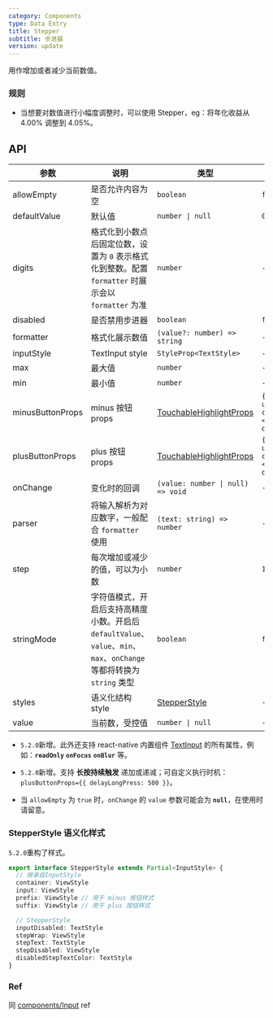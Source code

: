 ```yaml
---
category: Components
type: Data Entry
title: Stepper
subtitle: 步进器
version: update
---
```


用作增加或者减少当前数值。

### 规则
- 当想要对数值进行小幅度调整时，可以使用 Stepper，eg：将年化收益从 4.00% 调整到 4.05%。

## API

| 参数 | 说明 | 类型 | 默认值 | 版本 |
| --- | --- | --- | --- | --- |
| allowEmpty | 是否允许内容为空 | `boolean` | `false` |
| defaultValue | 默认值 | `number \| null` | `0` |
| digits | 格式化到小数点后固定位数，设置为 `0` 表示格式化到整数。配置 `formatter` 时展示会以 `formatter` 为准 | `number` | - | 5.2.0 |
| disabled | 是否禁用步进器 | `boolean` | `false` |
| formatter | 格式化展示数值 | `(value?: number) => string` | - | 5.2.0 |
| inputStyle | TextInput style | `StyleProp<TextStyle>` | - |
| max | 最大值 | `number` | - |
| min | 最小值 | `number` | - |
| minusButtonProps | minus 按钮 props | [TouchableHighlightProps](https://reactnative.dev/docs/touchablehighlight) | `{ activeOpacity:1, underlayColor:'#ddd', children: <Text>-</Text>, delayLongPress:500 }` | 5.2.0 |
| plusButtonProps | plus 按钮 props | [TouchableHighlightProps](https://reactnative.dev/docs/touchablehighlight) | `{ activeOpacity:1, underlayColor:'#ddd', children: <Text>+</Text>, delayLongPress:500 }` | 5.2.0 |
| onChange | 变化时的回调 | `(value: number \| null) => void` | - |
| parser | 将输入解析为对应数字，一般配合 `formatter` 使用 | `(text: string) => number` | - | 5.2.0 |
| step | 每次增加或减少的值，可以为小数 | `number` | `1` |
| stringMode | 字符值模式，开启后支持高精度小数。开启后 `defaultValue`、`value`、`min`、`max`、`onChange` 等都将转换为 `string` 类型 | `boolean` | `false` | 5.2.0 |
| styles | 语义化结构 style | [StepperStyle](#stepperstyle-语义化样式) | - | 5.2.0 |
| value | 当前数，受控值 | `number \| null` | - |

 - `5.2.0`新增。此外还支持 react-native 内置组件 [TextInput](http://facebook.github.io/react-native/docs/textinput.html) 的所有属性，例如：**`readOnly`** **`onFocus`** **`onBlur`** 等。

 - `5.2.0`新增。支持 **长按持续触发** 递加或递减；可自定义执行时机：`plusButtonProps={{ delayLongPress: 500 }}`。

 - 当 `allowEmpty` 为 `true` 时，`onChange` 的 `value` 参数可能会为 **`null`**，在使用时请留意。

### StepperStyle 语义化样式

`5.2.0`重构了样式。

```typescript
export interface StepperStyle extends Partial<InputStyle> {
  // 继承自InputStyle
  container: ViewStyle
  input: ViewStyle
  prefix: ViewStyle // 用于 minus 按钮样式
  suffix: ViewStyle // 用于 plus 按钮样式

  // StepperStyle
  inputDisabled: TextStyle
  stepWrap: ViewStyle
  stepText: TextStyle
  stepDisabled: ViewStyle
  disabledStepTextColor: TextStyle
}
```

### Ref
同 [components/Input](/components/input-cn#ref) ref